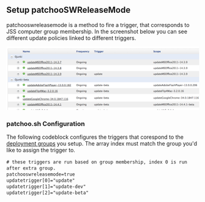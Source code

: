 Setup patchooSWReleaseMode
------------------------

patchooswreleasemode is a method to fire a trigger, that corresponds to JSS computer group membership. In the screenshot below you can see different update policies linked to different triggers.

![policy overview](images/policy_office_overview.png)
	 

### patchoo.sh Configuration

The following codeblock configures the triggers that corespond to the [deployment groups](setup_computer_deployment_groups.md) you setup. The array index must match the group you'd like to assign the trigger to.


```
# these triggers are run based on group membership, index 0 is run after extra group.
patchooswreleasemode=true
updatetrigger[0]="update"
updatetrigger[1]="update-dev"
updatetrigger[2]="update-beta"

```
